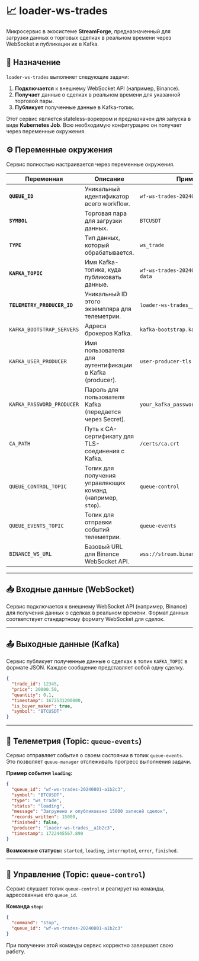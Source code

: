 # 📈 loader-ws-trades

Микросервис в экосистеме **StreamForge**, предназначенный для загрузки данных о торговых сделках в реальном времени через WebSocket и публикации их в Kafka.

## 🎯 Назначение

`loader-ws-trades` выполняет следующие задачи:

1.  **Подключается** к внешнему WebSocket API (например, Binance).
2.  **Получает** данные о сделках в реальном времени для указанной торговой пары.
3.  **Публикует** полученные данные в Kafka-топик.

Этот сервис является stateless-воркером и предназначен для запуска в виде **Kubernetes Job**. Всю необходимую конфигурацию он получает через переменные окружения.

## ⚙️ Переменные окружения

Сервис полностью настраивается через переменные окружения.

| Переменная                 | Описание                                                              | Пример                                           |
| -------------------------- | --------------------------------------------------------------------- | ------------------------------------------------ |
| **`QUEUE_ID`**             | Уникальный идентификатор всего workflow.                              | `wf-ws-trades-20240801-a1b2c3`                    |
| **`SYMBOL`**               | Торговая пара для загрузки данных.                                    | `BTCUSDT`                                        |
| **`TYPE`**                 | Тип данных, который обрабатывается.                                   | `ws_trade`                                       |
| **`KAFKA_TOPIC`**          | Имя Kafka-топика, куда публиковать данные.                             | `wf-ws-trades-20240801-a1b2c3-data`              |
| **`TELEMETRY_PRODUCER_ID`**| Уникальный ID этого экземпляра для телеметрии.                        | `loader-ws-trades__a1b2c3`                       |
| `KAFKA_BOOTSTRAP_SERVERS`  | Адреса брокеров Kafka.                                                | `kafka-bootstrap.kafka:9093`                     |
| `KAFKA_USER_PRODUCER`      | Имя пользователя для аутентификации в Kafka (producer).               | `user-producer-tls`                              |
| `KAFKA_PASSWORD_PRODUCER`  | Пароль для пользователя Kafka (передается через Secret).              | `your_kafka_password`                            |
| `CA_PATH`                  | Путь к CA-сертификату для TLS-соединения с Kafka.                     | `/certs/ca.crt`                                  |
| `QUEUE_CONTROL_TOPIC`      | Топик для получения управляющих команд (например, `stop`).            | `queue-control`                                  |
| `QUEUE_EVENTS_TOPIC`       | Топик для отправки событий телеметрии.                                | `queue-events`                                   |
| `BINANCE_WS_URL`           | Базовый URL для Binance WebSocket API.                                | `wss://stream.binance.com:9443/ws`               |

---

## 📥 Входные данные (WebSocket)

Сервис подключается к внешнему WebSocket API (например, Binance) для получения данных о сделках в реальном времени. Формат данных соответствует стандартному формату WebSocket для сделок.

---

## 📤 Выходные данные (Kafka)

Сервис публикует полученные данные о сделках в топик `KAFKA_TOPIC` в формате JSON. Каждое сообщение представляет собой одну сделку.

```json
{
  "trade_id": 12345,
  "price": 20000.50,
  "quantity": 0.1,
  "timestamp": 1672531200000,
  "is_buyer_maker": true,
  "symbol": "BTCUSDT"
}
```

---

## 📡 Телеметрия (Topic: `queue-events`)

Сервис отправляет события о своем состоянии в топик `queue-events`. Это позволяет `queue-manager` отслеживать прогресс выполнения задачи.

**Пример события `loading`:**

```json
{
  "queue_id": "wf-ws-trades-20240801-a1b2c3",
  "symbol": "BTCUSDT",
  "type": "ws_trade",
  "status": "loading",
  "message": "Загружено и опубликовано 15000 записей сделок",
  "records_written": 15000,
  "finished": false,
  "producer": "loader-ws-trades__a1b2c3",
  "timestamp": 1722445567.890
}
```

**Возможные статусы:** `started`, `loading`, `interrupted`, `error`, `finished`.

---

## 🔄 Управление (Topic: `queue-control`)

Сервис слушает топик `queue-control` и реагирует на команды, адресованные его `queue_id`.

**Команда `stop`:**

```json
{
  "command": "stop",
  "queue_id": "wf-ws-trades-20240801-a1b2c3"
}
```

При получении этой команды сервис корректно завершает свою работу.
